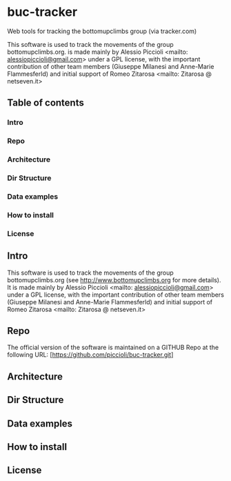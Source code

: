 # buc-tracker
Web tools for tracking the bottomupclimbs group (via tracker.com)

This software is used to track the movements of the group bottomupclimbs.org. is made mainly by Alessio Piccioli <mailto: alessiopiccioli@gmail.com> under a GPL license, with the important contribution of other team members (Giuseppe Milanesi and Anne-Marie Flammesferld) and initial support of Romeo Zitarosa <mailto: Zitarosa @ netseven.it>

## Table of contents
### Intro
### Repo
### Architecture
### Dir Structure
### Data examples
### How to install
### License

## Intro
This software is used to track the movements of the group bottomupclimbs.org (see http://www.bottomupclimbs.org for more details). It is made mainly by Alessio Piccioli <mailto: alessiopiccioli@gmail.com> under a GPL license, with the important contribution of other team members (Giuseppe Milanesi and Anne-Marie Flammesferld) and initial support of Romeo Zitarosa <mailto: Zitarosa @ netseven.it>

## Repo
The official version of the software is maintained on a GITHUB Repo at the following URL: [https://github.com/piccioli/buc-tracker.git]

## Architecture

## Dir Structure

## Data examples

## How to install

## License



